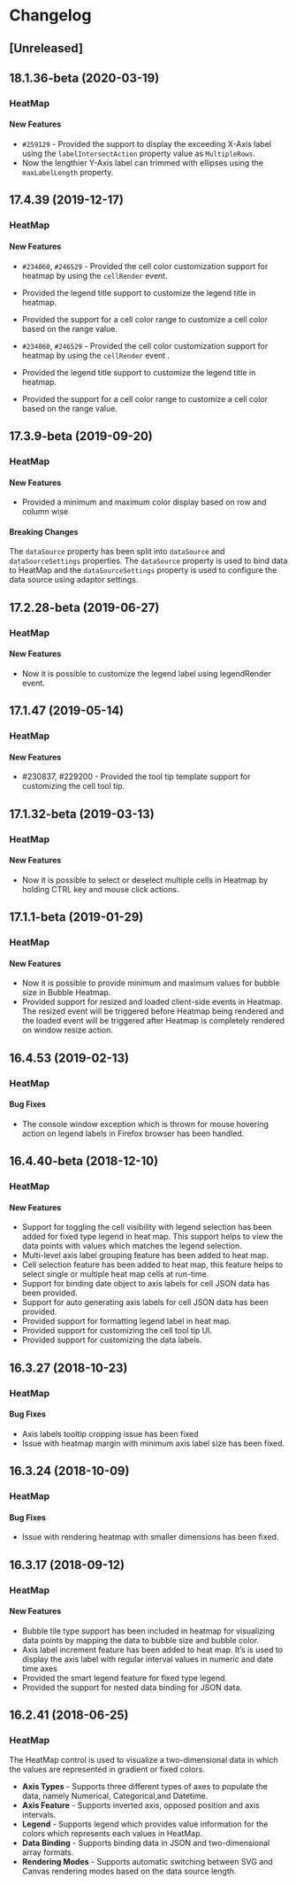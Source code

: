 # Changelog

## [Unreleased]

## 18.1.36-beta (2020-03-19)

### HeatMap

#### New Features

- `#259129` - Provided the support to display the exceeding X-Axis label using the `labelIntersectAction` property value as `MultipleRows`.
- Now the lengthier Y-Axis label can trimmed with ellipses using the `maxLabelLength` property.

## 17.4.39 (2019-12-17)

### HeatMap

#### New Features

- `#234060`, `#246529` - Provided the cell color customization support for heatmap by using the `cellRender` event.
- Provided the legend title support to customize the legend title in heatmap.
- Provided the support for a cell color range to customize a cell color based on the range value.

- `#234060`, `#246529` - Provided the cell color customization support for heatmap by using the `cellRender` event .
- Provided the legend title support to customize the legend title in heatmap.
- Provided the support for a cell color range to customize a cell color based on the range value.

## 17.3.9-beta (2019-09-20)

### HeatMap

#### New Features

- Provided a minimum and maximum color display based on row and column wise

#### Breaking Changes

The `dataSource` property has been split into `dataSource` and `dataSourceSettings` properties.
The `dataSource` property is used to bind data to HeatMap and the `dataSourceSettings` property is used to configure the data source using adaptor settings.


## 17.2.28-beta (2019-06-27)

### HeatMap

#### New Features

- Now it is possible to customize the legend label using legendRender event.

## 17.1.47 (2019-05-14)

### HeatMap

#### New Features

- #230837, #229200 - Provided the tool tip template support for customizing the cell tool tip.

## 17.1.32-beta (2019-03-13)

### HeatMap

#### New Features

- Now it is possible to select or deselect multiple cells in Heatmap by holding CTRL key and mouse click actions.

## 17.1.1-beta (2019-01-29)

### HeatMap

#### New Features

- Now it is possible to provide minimum and maximum values for bubble size in Bubble Heatmap.
- Provided support for resized and loaded client-side events in Heatmap. The resized event will be triggered before Heatmap being rendered and the loaded event will be triggered after Heatmap is completely rendered on window resize action.

## 16.4.53 (2019-02-13)

### HeatMap

#### Bug Fixes

- The console window exception which is thrown for mouse hovering action on legend labels in Firefox browser has been handled.

## 16.4.40-beta (2018-12-10)

### HeatMap

#### New Features

- Support for toggling the cell visibility with legend selection has been added for fixed type legend in heat map. This support helps to view the data points with values which matches the legend selection.
- Multi-level axis label grouping feature has been added to heat map.
- Cell selection feature has been added to heat map, this feature helps to select single or multiple heat map cells at run-time.
- Support for binding date object to axis labels for cell JSON data has been provided.
- Support for auto generating axis labels for cell JSON data has been provided.
- Provided support for formatting legend label in heat map.
- Provided support for customizing the cell tool tip UI.
- Provided support for customizing the data labels.

## 16.3.27 (2018-10-23)

### HeatMap

#### Bug Fixes

- Axis labels tooltip cropping issue has been fixed
- Issue with heatmap margin with minimum axis label size has been fixed.

## 16.3.24 (2018-10-09)

### HeatMap

#### Bug Fixes

- Issue with rendering heatmap with smaller dimensions has been fixed.

## 16.3.17 (2018-09-12)

### HeatMap

#### New Features

- Bubble tile type support has been included in heatmap for visualizing data points by mapping the data to bubble size and bubble color.
- Axis label increment feature has been added to heat map. It’s is used to display the axis label with regular interval values in numeric and date time axes
- Provided the smart legend feature for fixed type legend.
- Provided the support for nested data binding for JSON data.

## 16.2.41 (2018-06-25)

### HeatMap

The HeatMap control is used to visualize a two-dimensional data in which the values are represented in gradient or fixed colors.


- **Axis Types** - Supports three different types of axes to populate the data, namely Numerical, Categorical,and Datetime.
- **Axis Feature** - Supports inverted axis, opposed position and axis intervals.
- **Legend** - Supports legend which provides value information for the colors which represents each values in HeatMap.
- **Data Binding** - Supports binding data in JSON and two-dimensional array formats.
- **Rendering Modes** - Supports automatic switching between SVG and Canvas rendering modes based on the data source length.


